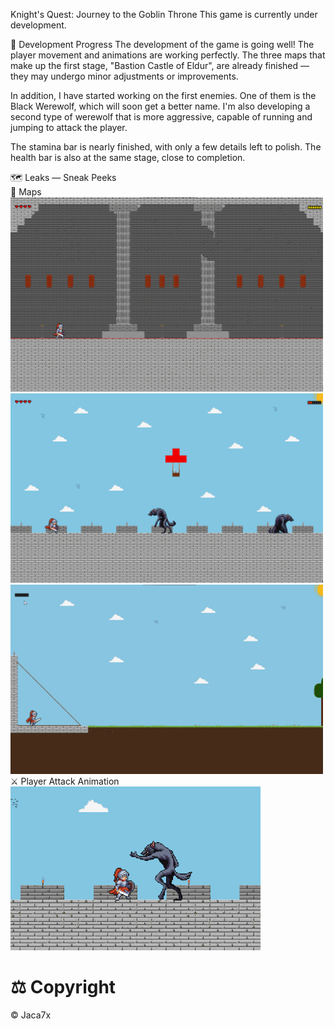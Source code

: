 Knight's Quest: Journey to the Goblin Throne
This game is currently under development.

🚀 Development Progress
The development of the game is going well!
The player movement and animations are working perfectly. The three maps that make up the first stage, "Bastion Castle of Eldur", are already finished — they may undergo minor adjustments or improvements.

In addition, I have started working on the first enemies. One of them is the Black Werewolf, which will soon get a better name. I'm also developing a second type of werewolf that is more aggressive, capable of running and jumping to attack the player.

The stamina bar is nearly finished, with only a few details left to polish. The health bar is also at the same stage, close to completion.

🗺️ Leaks — Sneak Peeks</br>
🏰 Maps
<img src="readme/map1.png" width="500"></br><img src="readme/map2.png" width="500"></br><img src="readme/map3.png" width="500"></br>
⚔️ Player Attack Animation
<img src="readme/atk.png" width="400">
# ⚖️ Copyright
© Jaca7x
